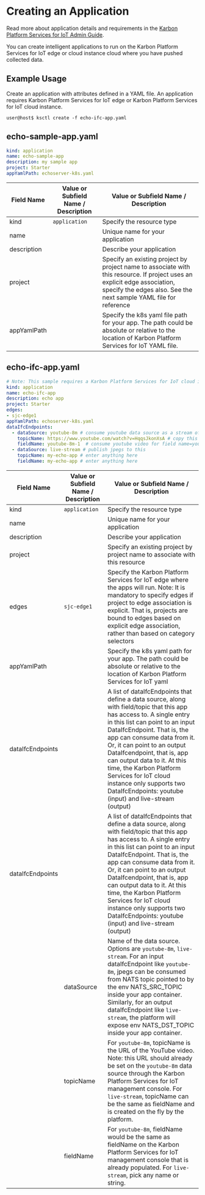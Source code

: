 # Creating an Application

Read more about application details and requirements in the [Karbon Platform Services for IoT Admin Guide](https://portal.nutanix.com/#/page/docs/details?targetId=Xi-IoT-Infra-Admin-Guide:Xi-IoT-Infra-Admin-Guide).

You can create intelligent applications to run on the Karbon Platform Services for IoT edge or cloud instance cloud where you have pushed collected data.

## Example Usage

Create an application with attributes defined in a YAML file. An application requires Karbon Platform Services for IoT edge or Karbon Platform Services for IoT cloud instance.

`user@host$ ksctl create -f echo-ifc-app.yaml`

## echo-sample-app.yaml

``` yaml
kind: application
name: echo-sample-app
description: my sample app
project: Starter
appYamlPath: echoserver-k8s.yaml 
```

| Field Name | Value or Subfield Name / Description | Value or Subfield Name / Description |
|----------------|----------------|----------------|
| kind | `application` | Specify the resource type  |
| name |     | Unique name for your application |
| description |     | Describe your application |
| project  |  | Specify an existing project by project name to associate with this resource. If project uses an explicit edge association, specify the edges also. See the next sample YAML file for reference |
| appYamlPath |  | Specify the k8s yaml file path for your app. The path could be absolute or relative to the location of Karbon Platform Services for IoT YAML file. |

## echo-ifc-app.yaml

``` yaml
# Note: This sample requires a Karbon Platform Services for IoT cloud instance or deployments. See https://www.nutanix.com/products/iot
kind: application
name: echo-ifc-app
description: echo app
project: Starter
edges:
- sjc-edge1 
appYamlPath: echoserver-k8s.yaml
dataIfcEndpoints:
  - dataSource: youtube-8m # consume youtube data source as a stream of jpegs
    topicName: https://www.youtube.com/watch?v=HqqsJkonXsA # copy this url from the UI for now
    fieldName: youtube-8m-1  # consume youtube video for field name=youtube-8m-1
  - dataSource: live-stream # publish jpegs to this 
    topicName: my-echo-app # enter anything here
    fieldName: my-echo-app # enter anything here
```

| Field Name | Value or Subfield Name / Description | Value or Subfield Name / Description |
|----------------|----------------|----------------|
| kind | `application` | Specify the resource type  |
| name |     | Unique name for your application |
| description |     | Describe your application |
| project  |  | Specify an existing project by project name to associate with this resource |
| edges | `sjc-edge1`   | Specify the Karbon Platform Services for IoT edge where the apps will run. Note: It is mandatory to specify edges if project to edge association is explicit. That is, projects are bound to edges based on explicit edge association, rather than based on category selectors |
| appYamlPath |  | Specify the k8s yaml path for your app. The path could be absolute or relative to the location of Karbon Platform Services for IoT yaml |
| dataIfcEndpoints | | A list of dataIfcEndpoints that define a data source, along with field/topic that this app has access to. A single entry in this list can point to an input DataIfcEndpoint. That is, the app can consume data from it. <br /> Or, it can point to an output DataIfcendpoint, that is, app can output data to it. At this time, the Karbon Platform Services for IoT cloud instance only supports two DataIfcEndpoints: youtube (input) and live-stream (output) |
| dataIfcEndpoints | | A list of dataIfcEndpoints that define a data source, along with field/topic that this app has access to. A single entry in this list can point to an input DataIfcEndpoint. That is, the app can consume data from it. <br /> Or, it can point to an output DataIfcendpoint, that is, app can output data to it. At this time, the Karbon Platform Services for IoT cloud instance only supports two DataIfcEndpoints: youtube (input) and live-stream (output) |
||dataSource| Name of the data source. Options are `youtube-8m`, `live-stream`. For an input dataIfcEndpoint like `youtube-8m`, jpegs can be consumed from NATS topic pointed to by the env NATS_SRC_TOPIC inside your app container. Similarly, for an output dataIfcEndpoint like `live-stream`, the platform will expose env NATS_DST_TOPIC inside your app container.
|| topicName| For `youtube-8m`, topicName is the URL of the YouTube video. Note: this URL should already be set on the  `youtube-8m` data source through the Karbon Platform Services for IoT management console. For `live-stream`, topicName can be the same as fieldName and is created on the fly by the platform.
||fieldName| For `youtube-8m`, fieldName would be the same as fieldName on the Karbon Platform Services for IoT management console that is already populated. For `live-stream`, pick any name or string.

